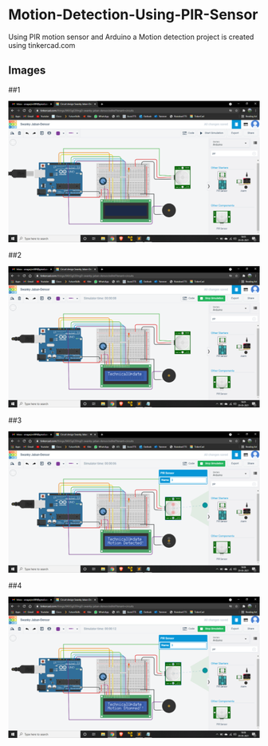 # Motion-Detection-Using-PIR-Sensor

Using PIR motion sensor and Arduino a Motion detection project is created using tinkercad.com


## Images

##1

![Description](https://github.com/anagarjnv889/Motion-Detection-Using-PIR-Sensor/blob/main/Images/2021-05-29%20(5).png)

##2

![Description](https://github.com/anagarjnv889/Motion-Detection-Using-PIR-Sensor/blob/main/Images/2021-05-29%20(6).png)

##3

![Description](https://github.com/anagarjnv889/Motion-Detection-Using-PIR-Sensor/blob/main/Images/2021-05-29%20(7).png)

##4

![Description](https://github.com/anagarjnv889/Motion-Detection-Using-PIR-Sensor/blob/main/Images/2021-05-29%20(8).png)
 
